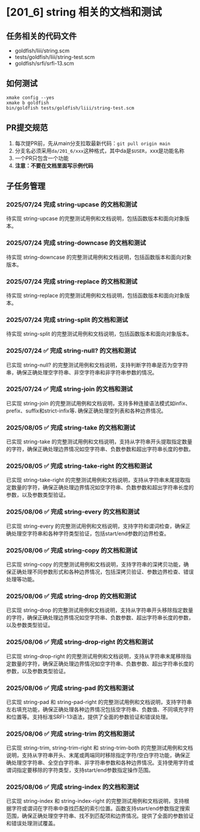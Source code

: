 # [201_6] string 相关的文档和测试

## 任务相关的代码文件
- goldfish/liii/string.scm
- tests/goldfish/liii/string-test.scm
- goldfish/srfi/srfi-13.scm

## 如何测试
```
xmake config --yes
xmake b goldfish
bin/goldfish tests/goldfish/liii/string-test.scm
```

## PR提交规范
1. 每次提PR前，先从main分支拉取最新代码：`git pull origin main`
2. 分支名必须采用`da/201_6/xxx`这种格式，其中da是`$USER`，xxx是功能名称
3. 一个PR只包含一个功能
4. **注意：不要在文档里面写示例代码**

## 子任务管理
### 2025/07/24 完成 string-upcase 的文档和测试
待实现 string-upcase 的完整测试用例和文档说明，包括函数版本和面向对象版本。

### 2025/07/24 完成 string-downcase 的文档和测试
待实现 string-downcase 的完整测试用例和文档说明，包括函数版本和面向对象版本。

### 2025/07/24 完成 string-replace 的文档和测试
待实现 string-replace 的完整测试用例和文档说明，包括函数版本和面向对象版本。

### 2025/07/24 完成 string-split 的文档和测试
待实现 string-split 的完整测试用例和文档说明，包括函数版本和面向对象版本。

### 2025/07/24 ✅ 完成 string-null? 的文档和测试
已实现 string-null? 的完整测试用例和文档说明，支持判断字符串是否为空字符串，确保正确处理空字符串、非空字符串和非字符串参数的情况。

### 2025/07/24 ✅ 完成 string-join 的文档和测试
已实现 string-join 的完整测试用例和文档说明，支持多种连接语法模式如infix、prefix、suffix和strict-infix等، 确保正确处理空列表和各种边界情况。

### 2025/08/05 ✅ 完成 string-take 的文档和测试
已实现 string-take 的完整测试用例和文档说明，支持从字符串开头提取指定数量的字符，确保正确处理边界情况如空字符串、负数参数和超出字符串长度的参数。

### 2025/08/05 ✅ 完成 string-take-right 的文档和测试
已实现 string-take-right 的完整测试用例和文档说明，支持从字符串末尾提取指定数量的字符，确保正确处理边界情况如空字符串、负数参数和超出字符串长度的参数，以及参数类型验证。

### 2025/08/06 ✅ 完成 string-every 的文档和测试
已实现 string-every 的完整测试用例和文档说明，支持字符和谓词检查，确保正确处理空字符串和各种字符类型验证，包括start/end参数的边界检查。

### 2025/08/06 ✅ 完成 string-copy 的文档和测试
已实现 string-copy 的完整测试用例和文档说明，支持字符串的深拷贝功能，确保正确处理不同参数形式和各种边界情况，包括深拷贝验证、参数边界检查、错误处理等功能。

### 2025/08/06 ✅ 完成 string-drop 的文档和测试
已实现 string-drop 的完整测试用例和文档说明，支持从字符串开头移除指定数量的字符，确保正确处理边界情况如空字符串、负数参数、超出字符串长度的参数，以及参数类型验证。

### 2025/08/06 ✅ 完成 string-drop-right 的文档和测试
已实现 string-drop-right 的完整测试用例和文档说明，支持从字符串末尾移除指定数量的字符，确保正确处理边界情况如空字符串、负数参数、超出字符串长度的参数，以及参数类型验证。

### 2025/08/06 ✅ 完成 string-pad 的文档和测试
已实现 string-pad 和 string-pad-right 的完整测试用例和文档说明，支持字符串左右填充功能，确保正确处理各种边界情况包括空字符串、负数值、不同填充字符和位置等。支持标准SRFI-13语法，提供了全面的参数验证和错误处理。

### 2025/08/06 ✅ 完成 string-trim 的文档和测试
已实现 string-trim, string-trim-right 和 string-trim-both 的完整测试用例和文档说明，支持从字符串开头、末尾或两端同时移除指定字符/空白字符功能，确保正确处理空字符串、全空白字符串、非字符串参数和各种边界情况。支持使用字符或谓词指定要移除的字符类型，支持start/end参数指定操作范围。

### 2025/08/06 ✅ 完成 string-index 的文档和测试
已实现 string-index 和 string-index-right 的完整测试用例和文档说明，支持根据字符或谓词在字符串中查找匹配的索引位置。函数支持start/end参数指定搜索范围，确保正确处理空字符串、找不到匹配项和边界情况。提供了全面的参数验证和错误处理测试覆盖。